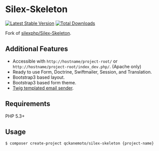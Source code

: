 # Silex-Skeleton

[![Latest Stable Version](https://poser.pugx.org/qckanemoto/silex-skeleton/v/stable.svg)](https://packagist.org/packages/qckanemoto/silex-skeleton)
[![Total Downloads](https://poser.pugx.org/qckanemoto/silex-skeleton/downloads.svg)](https://packagist.org/packages/qckanemoto/silex-skeleton)

Fork of [silexphp/Silex-Skeleton](https://github.com/silexphp/Silex-Skeleton).

## Additional Features

* Accessible with `http://hostname/project-root/` or `http://hostname/project-root/index_dev.php/`. (Apache only)
* Ready to use Form, Doctrine, Swiftmailer, Session, and Translation.
* Bootstrap3 based layout.
* Bootstrap3 based form theme.
* [Twig templated email sender](https://github.com/qckanemoto/TwigMailerServiceProvider).

## Requirements

PHP 5.3+

## Usage

```bash
$ composer create-project qckanemoto/silex-skeleton {project-name}
```

